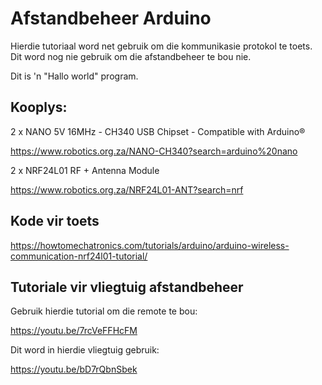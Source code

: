 # Afstandbeheer Arduino

Hierdie tutoriaal word net gebruik om die kommunikasie protokol te toets.  Dit word nog nie gebruik om die afstandbeheer te bou nie.

Dit is 'n "Hallo world" program.



## Kooplys:

2 x NANO 5V 16MHz - CH340 USB Chipset - Compatible with Arduino®

https://www.robotics.org.za/NANO-CH340?search=arduino%20nano

2 x NRF24L01 RF + Antenna  Module

https://www.robotics.org.za/NRF24L01-ANT?search=nrf


## Kode vir toets

https://howtomechatronics.com/tutorials/arduino/arduino-wireless-communication-nrf24l01-tutorial/



## Tutoriale vir vliegtuig afstandbeheer

Gebruik hierdie tutorial om die remote te bou:

https://youtu.be/7rcVeFFHcFM

Dit word in hierdie vliegtuig gebruik:

https://youtu.be/bD7rQbnSbek

